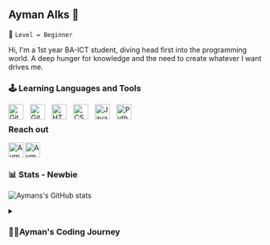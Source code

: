 ## Ayman Alks 🐛

🌱 `Level = Beginner` 


Hi, I'm a 1st year BA-ICT student, diving head first into the programming world.
A deep hunger for knowledge and the need to create whatever I want drives me.

### 🕹 Learning Languages and Tools 

<img align="left" alt="Git" width="30px" style="padding-right:10px;" src="https://cdn.jsdelivr.net/gh/devicons/devicon/icons/vscode/vscode-original.svg" />          
<img align="left" alt="Git" width="30px" style="padding-right:10px;" src="https://cdn.jsdelivr.net/gh/devicons/devicon/icons/git/git-original.svg" />
<img align="left" alt="HTML" width="30px" style="padding-right:10px;" src="https://cdn.jsdelivr.net/gh/devicons/devicon/icons/html5/html5-plain.svg" />
<img align="left" alt="CSS" width="30px" style="padding-right:10px;" src="https://cdn.jsdelivr.net/gh/devicons/devicon/icons/css3/css3-plain.svg" />
<img align="left" alt="JavaScript" width="30px" style="padding-right:10px;" src="https://cdn.jsdelivr.net/gh/devicons/devicon/icons/javascript/javascript-plain.svg" />
<img align="left" alt="Python" width="30px" style="padding-right:10px;" src="https://cdn.jsdelivr.net/gh/devicons/devicon/icons/python/python-plain.svg" />
<br />

### Reach out
<a href="https://www.linkedin.com/in/ayman-alkholagi-786ba3219/">
  <img 
   align="centre" 
   alt="Ayman's LinkedIN" 
   width="30px"
   src="https://raw.githubusercontent.com/peterthehan/peterthehan/master/assets/linkedin.svg" />
</a>
<a href="https://twitter.com/TheAlkermist">
  <img align="left" 
    alt="Ayman Alks | Twitter" 
    width="30px" 
    src="https://raw.githubusercontent.com/peterthehan/peterthehan/master/assets/twitter.svg" />
</a>


### 📊 Stats - Newbie
![Aymans's GitHub stats](https://github-readme-stats.vercel.app/api?username=ayman-alks&show_icons=true&theme=default_repocard)

<details>
 <summary><h3>🧙‍♂️Ayman's Coding Journey</h3></summary>
   I come from a Biomed background but it just wasn't for me, I've always wanted be able to build whatever I wanted to, it didn't matter what it was, just had fun doing so, and I like that about IT, particularly software, specifically games. The freedom that it provides to work on anything you want to, or anything that you need, and seeing it in action, hopefully working the way it was intended 😂 I've had a couple of small 2d pixel art Godot projects 🕹 but never really got far with it as I lack the know how. So here I am on a quest to learn the skills I need to and grow, and to finally have the ability to build dreams✨rather than just dream about it.  

<!--
**Ayman-Alks/Ayman-Alks** is a ✨ _special_  repository because its `README.md` (this file) appears on your GitHub profile.

Here are some ideas to get you started:

- 🔭 I’m currently working on ...
- 🌱 I’m currently learning ...
- 👯 I’m looking to collaborate on ...
- 🤔 I’m looking for help with ...
- 💬 Ask me about ...
- 📫 How to reach me: ...
- ⚡ Fun fact: ...
-->
